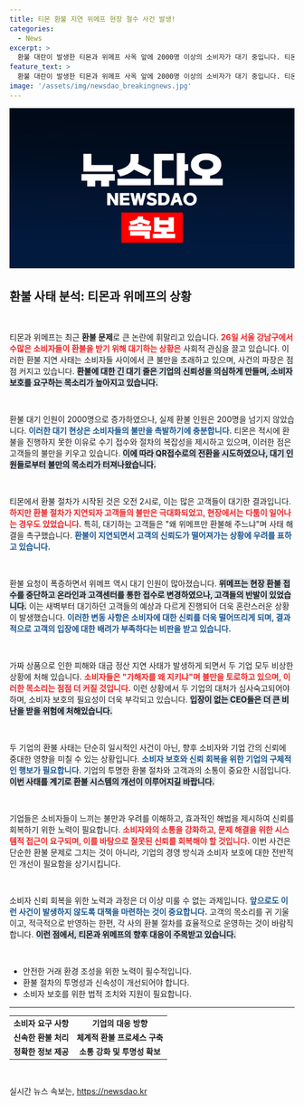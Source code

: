 ```yaml
---
title: 티몬 환불 지연 위메프 현장 철수 사건 발생!
categories:
  - News
excerpt: >
  환불 대란이 발생한 티몬과 위메프 사옥 앞에 2000명 이상의 소비자가 대기 중입니다. 티몬은 환불 속도가 느려 항의가 이어지며, 위메프는 접수 방식을 변경해 고객들의 강한 반발을 사고 있습니다. 소비자들은 가해자를 왜 지키냐며 불만을 토로하고 있는 상황입니다.
feature_text: >
  환불 대란이 발생한 티몬과 위메프 사옥 앞에 2000명 이상의 소비자가 대기 중입니다. 티몬은 환불 속도가 느려 항의가 이어지며, 위메프는 접수 방식을 변경해 고객들의 강한 반발을 사고 있습니다. 소비자들은 가해자를 왜 지키냐며 불만을 토로하고 있는 상황입니다.
image: '/assets/img/newsdao_breakingnews.jpg'
---
```


<p><img src="/assets/img/newsdao_breakingnews.jpg" alt="ontimetimes 속보" /></p>

<h2 data-ke-size="size26">환불 사태 분석: 티몬과 위메프의 상황</h2>

<p data-ke-size="size16">&nbsp;</p>

<p>티몬과 위메프는 최근 <strong>환불 문제</strong>로 큰 논란에 휘말리고 있습니다. <b><span style="color: #ee2323;">26일 서울 강남구에서 수많은 소비자들이 환불을 받기 위해 대기하는 상황은</span></b> 사회적 관심을 끌고 있습니다. 이러한 환불 지연 사태는 소비자들 사이에서 큰 불만을 초래하고 있으며, 사건의 파장은 점점 커지고 있습니다. <b><span style="background-color: #21538527;">환불에 대한 긴 대기 줄은 기업의 신뢰성을 의심하게 만들며, 소비자 보호를 요구하는 목소리가 높아지고 있습니다.</span></b></p>

<p data-ke-size="size16">&nbsp;</p>

<p>환불 대기 인원이 2000명으로 증가하였으나, 실제 환불 인원은 200명을 넘기지 않았습니다. <b><span style="color: #1a5490;">이러한 대기 현상은 소비자들의 불만을 촉발하기에 충분합니다.</span></b> 티몬은 적시에 환불을 진행하지 못한 이유로 수기 접수와 절차의 복잡성을 제시하고 있으며, 이러한 점은 고객들의 불만을 키우고 있습니다. <b><span style="background-color: #21538527;">이에 따라 QR접수로의 전환을 시도하였으나, 대기 인원들로부터 불만의 목소리가 터져나왔습니다.</span></b></p>

<p data-ke-size="size16">&nbsp;</p>

<p>티몬에서 환불 절차가 시작된 것은 오전 2시로, 이는 많은 고객들이 대기한 결과입니다. <b><span style="color: #ee2323;">하지만 환불 절차가 지연되자 고객들의 불만은 극대화되었고, 현장에서는 다툼이 일어나는 경우도 있었습니다.</span></b> 특히, 대기하는 고객들은 "왜 위메프만 환불해 주느냐"며 사태 해결을 촉구했습니다. <b><span style="color: #1a5490;">환불이 지연되면서 고객의 신뢰도가 떨어져가는 상황에 우려를 표하고 있습니다.</span></b></p>

<p data-ke-size="size16">&nbsp;</p>

<p>환불 요청이 폭증하면서 위메프 역시 대기 인원이 많아졌습니다. <b><span style="background-color: #21538527;">위메프는 현장 환불 접수를 중단하고 온라인과 고객센터를 통한 접수로 변경하였으나, 고객들의 반발이 있었습니다.</span></b> 이는 새벽부터 대기하던 고객들의 예상과 다르게 진행되어 더욱 혼란스러운 상황이 발생했습니다. <b><span style="color: #1a5490;">이러한 변동 사항은 소비자에 대한 신뢰를 더욱 떨어뜨리게 되며, 결과적으로 고객의 입장에 대한 배려가 부족하다는 비판을 받고 있습니다.</span></b></p>

<p data-ke-size="size16">&nbsp;</p>

<p>가짜 상품으로 인한 피해와 대금 정산 지연 사태가 발생하게 되면서 두 기업 모두 비상한 상황에 처해 있습니다. <b><span style="color: #ee2323;">소비자들은 "가해자를 왜 지키냐"며 불만을 토로하고 있으며, 이러한 목소리는 점점 더 커질 것입니다.</span></b> 이런 상황에서 두 기업의 대처가 심사숙고되어야 하며, 소비자 보호의 필요성이 더욱 부각되고 있습니다. <b><span style="background-color: #21538527;">입장이 없는 CEO들은 더 큰 비난을 받을 위험에 처해있습니다.</span></b></p>

<p data-ke-size="size16">&nbsp;</p>

<p>두 기업의 환불 사태는 단순히 일시적인 사건이 아닌, 향후 소비자와 기업 간의 신뢰에 중대한 영향을 미칠 수 있는 상황입니다. <b><span style="color: #1a5490;">소비자 보호와 신뢰 회복을 위한 기업의 구체적인 행보가 필요합니다.</span></b> 기업의 투명한 환불 절차와 고객과의 소통이 중요한 시점입니다. <b><span style="background-color: #21538527;">이번 사태를 계기로 환불 시스템의 개선이 이루어지길 바랍니다.</span></b></p>

<p data-ke-size="size16">&nbsp;</p>

<p>기업들은 소비자들이 느끼는 불만과 우려를 이해하고, 효과적인 해법을 제시하여 신뢰를 회복하기 위한 노력이 필요합니다. <b><span style="color: #ee2323;">소비자와의 소통을 강화하고, 문제 해결을 위한 시스템적 접근이 요구되며, 이를 바탕으로 잘못된 신뢰를 회복해야 할 것입니다.</span></b> 이번 사건은 단순한 환불 문제로 그치는 것이 아니라, 기업의 경영 방식과 소비자 보호에 대한 전반적인 개선이 필요함을 상기시킵니다.</p>

<p data-ke-size="size16">&nbsp;</p>

<p>소비자 신뢰 회복을 위한 노력과 과정은 더 이상 미룰 수 없는 과제입니다. <b><span style="color: #1a5490;">앞으로도 이런 사건이 발생하지 않도록 대책을 마련하는 것이 중요합니다.</span></b> 고객의 목소리를 귀 기울이고, 적극적으로 반영하는 한편, 각 사의 환불 절차를 효율적으로 운영하는 것이 바람직합니다. <b><span style="background-color: #21538527;">이런 점에서, 티몬과 위메프의 향후 대응이 주목받고 있습니다.</span></b></p>

<p data-ke-size="size16">&nbsp;</p>

<ul>
    <li>안전한 거래 환경 조성을 위한 노력이 필수적입니다.</li>
    <li>환불 절차의 투명성과 신속성이 개선되어야 합니다.</li>
    <li>소비자 보호를 위한 법적 조치와 지원이 필요합니다.</li>
</ul>

<hr>

<table>
<tr>
<td style="text-align: center; height: 17px;"><b>소비자 요구 사항</b></td>
<td style="text-align: center; height: 17px;"><b>기업의 대응 방향</b></td>
</tr>
<tr>
<td style="text-align: center; height: 17px;"><b>신속한 환불 처리</b></td>
<td style="text-align: center; height: 17px;"><b>체계적 환불 프로세스 구축</b></td>
</tr>
<tr>
<td style="text-align: center; height: 17px;"><b>정확한 정보 제공</b></td>
<td style="text-align: center; height: 17px;"><b>소통 강화 및 투명성 확보</b></td>
</tr>
</table> 

<p data-ke-size="size16">&nbsp;</p>
실시간 뉴스 속보는, <a href="https://newsdao.kr" rel="dofollow">https://newsdao.kr</a>



